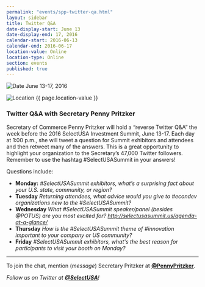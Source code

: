 ```yaml
---
permalink: "events/spp-twitter-qa.html"
layout: sidebar
title: Twitter Q&A
date-display-start: June 13
date-display-end: 17, 2016
calendar-start: 2016-06-13
calendar-end: 2016-06-17
location-value: Online
location-type: Online
section: events
published: true
---
```



![Date](https://google.github.io/material-design-icons/action/svg/design/ic_event_24px.svg "Date") June 13-17, 2016

![Location](http://google.github.io/material-design-icons/social/svg/design/ic_location_city_24px.svg "Location") {{ page.location-value }}

### Twitter Q&A with Secretary Penny Pritzker

Secretary of Commerce Penny Pritzker will hold a “reverse Twitter Q&A” the week before the 2016 SelectUSA Investment Summit, June 13-17. Each day at 1:00 p.m., she will tweet a question for Summit exhibitors and attendees and then retweet many of the answers. This is a great opportunity to highlight your organization to the Secretary’s 47,000 Twitter followers. Remember to use the hashtag #SelectUSASummit in your answers!

Questions include:

* **Monday:** _#SelectUSASummit exhibitors, what’s a surprising fact about your U.S. state, community, or region?_
* **Tuesday** _Returning attendees, what advice would you give to #econdev organizations new to the #SelectUSASummit?_
* **Wednesday** _What #SelectUSASummit speaker/panel (besides @POTUS) are you most excited for? http://selectusasummit.us/agenda-at-a-glance/_
* **Thursday** _How is the #SelectUSASummit theme of #innovation important to your company or US community?_
* **Friday** _#SelectUSASummit exhibitors, what's the best reason for participants to visit your booth on Monday?_

------

To join the chat, mention (_message_) Secretary Pritzker at [**@PennyPritzker**](https://twitter.com/PennyPritzker).

_Follow us on Twitter at [**@SelectUSA**](https://twitter.com/SelectUSA)!_
